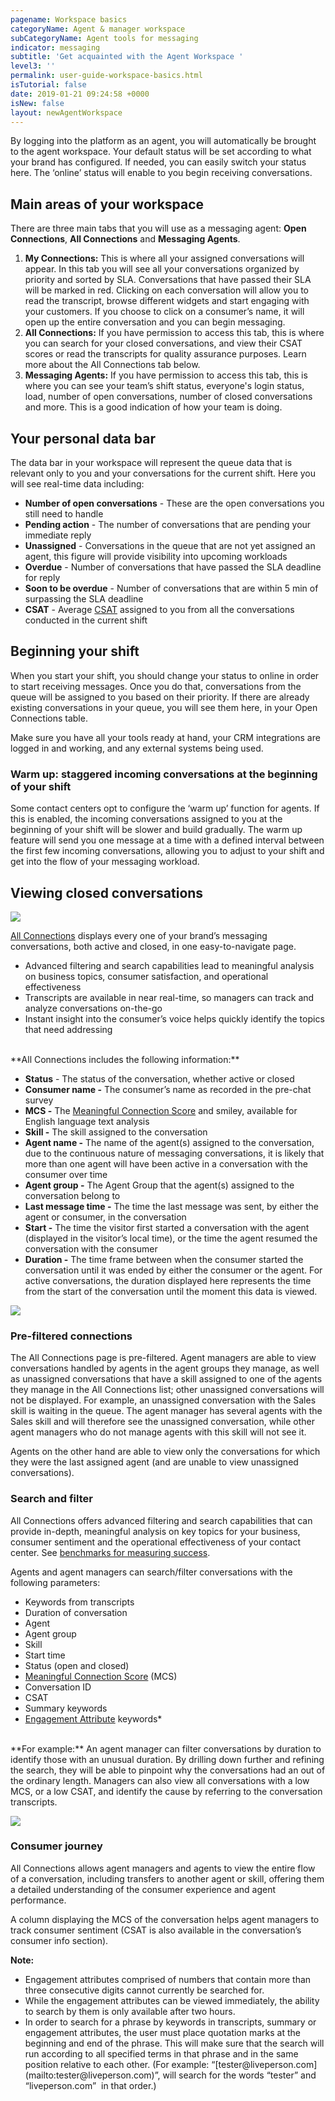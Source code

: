 ```yaml
---
pagename: Workspace basics
categoryName: Agent & manager workspace
subCategoryName: Agent tools for messaging
indicator: messaging
subtitle: 'Get acquainted with the Agent Workspace '
level3: ''
permalink: user-guide-workspace-basics.html
isTutorial: false
date: 2019-01-21 09:24:58 +0000
isNew: false
layout: newAgentWorkspace
---
```

By logging into the platform as an agent, you will automatically be brought to the agent workspace. Your default status will be set according to what your brand has configured. If needed, you can easily switch your status here. The ‘online’ status will enable to you begin receiving conversations.

## Main areas of your workspace

There are three main tabs that you will use as a messaging agent: **Open Connections**, **All Connections** and **Messaging Agents**.

1. **My Connections:** This is where all your assigned conversations will appear. In this tab you will see all your conversations organized by priority and sorted by SLA. Conversations that have passed their SLA will be marked in red. Clicking on each conversation will allow you to read the transcript, browse different widgets and start engaging with your customers. If you choose to click on a consumer’s name, it will open up the entire conversation and you can begin messaging.
2. **All Connections:** If you have permission to access this tab, this is where you can search for your closed conversations, and view their CSAT scores or read the transcripts for quality assurance purposes. Learn more about the All Connections tab below.
3. **Messaging Agents:** If you have permission to access this tab, this is where you can see your team’s shift status, everyone's login status, load, number of open conversations, number of closed conversations and more. This is a good indication of how your team is doing.

## Your personal data bar

The data bar in your workspace will represent the queue data that is relevant only to you and your conversations for the current shift. Here you will see real-time data including:

* **Number of open conversations** - These are the open conversations you still need to handle
* **Pending action** - The number of conversations that are pending your immediate reply
* **Unassigned** - Conversations in the queue that are not yet assigned an agent, this figure will provide visibility into upcoming workloads
* **Overdue** - Number of conversations that have passed the SLA deadline for reply
* **Soon to be overdue** - Number of conversations that are within 5 min of surpassing the SLA deadline
* **CSAT** - Average [CSAT](http://oavrxoiy0ht8aq.instant.forestry.io/contact-center-management-messaging-operations-benchmarks-to-measure-messaging-success.html#2-customer-satisfaction-score-csat) assigned to you from all the conversations conducted in the current shift

## Beginning your shift

When you start your shift, you should change your status to online in order to start receiving messages. Once you do that, conversations from the queue will be assigned to you based on their priority. If there are already existing conversations in your queue, you will see them here, in your Open Connections table.

Make sure you have all your tools ready at hand, your CRM integrations are logged in and working, and any external systems being used.

### **Warm up: staggered incoming conversations at the beginning of your shift**

Some contact centers opt to configure the ‘warm up’ function for agents. If this is enabled, the incoming conversations assigned to you at the beginning of your shift will be slower and build gradually. The warm up feature will send you one message at a time with a defined interval between the first few incoming conversations, allowing you to adjust to your shift and get into the flow of your messaging workload.

## Viewing closed conversations

![](/img/agent-workspace-basics-1.png)

[All Connections](agent-manager-workspace-manager-tools-for-messaging-all-connections.html) displays every one of your brand’s messaging conversations, both active and closed, in one easy-to-navigate page.

* Advanced filtering and search capabilities lead to meaningful analysis on business topics, consumer satisfaction, and operational effectiveness
* Transcripts are available in near real-time, so managers can track and analyze conversations on-the-go
* Instant insight into the consumer’s voice helps quickly identify the topics that need addressing

<br/>
**All Connections includes the following information:**

* **Status** - The status of the conversation, whether active or closed
* **Consumer name -** The consumer’s name as recorded in the pre-chat survey
* **MCS -** The [Meaningful Connection Score](data-reporting-meaningful-connection-score-(mcs)-meaningful-connection-score-(mcs)-overview.html) and smiley, available for English language text analysis
* **Skill -** The skill assigned to the conversation
* **Agent name -** The name of the agent(s) assigned to the conversation, due to the continuous nature of messaging conversations, it is likely that more than one agent will have been active in a conversation with the consumer over time
* **Agent group -** The Agent Group that the agent(s) assigned to the conversation belong to
* **Last message time -** The time the last message was sent, by either the agent or consumer, in the conversation
* **Start -** The time the visitor first started a conversation with the agent (displayed in the visitor’s local time), or the time the agent resumed the conversation with the consumer
* **Duration -** The time frame between when the consumer started the conversation until it was ended by either the consumer or the agent. For active conversations, the duration displayed here represents the time from the start of the conversation until the moment this data is viewed.

![](/img/agent-workspace-basics-2.png)

### Pre-filtered connections

The All Connections page is pre-filtered. Agent managers are able to view conversations handled by agents in the agent groups they manage, as well as unassigned conversations that have a skill assigned to one of the agents they manage in the All Connections list; other unassigned conversations will not be displayed. For example, an unassigned conversation with the Sales skill is waiting in the queue. The agent manager has several agents with the Sales skill and will therefore see the unassigned conversation, while other agent managers who do not manage agents with this skill will not see it.

Agents on the other hand are able to view only the conversations for which they were the last assigned agent (and are unable to view unassigned conversations).

### Search and filter

All Connections offers advanced filtering and search capabilities that can provide in-depth, meaningful analysis on key topics for your business, consumer sentiment and the operational effectiveness of your contact center. See [benchmarks for measuring success](contact-center-management-messaging-operations-benchmarks-to-measure-messaging-success.html).

Agents and agent managers can search/filter conversations with the following parameters:

* Keywords from transcripts
* Duration of conversation
* Agent
* Agent group
* Skill
* Start time
* Status (open and closed)
* [Meaningful Connection Score](data-reporting-meaningful-connection-score-(mcs)-meaningful-connection-score-(mcs)-overview.html) (MCS)
* Conversation ID
* CSAT
* Summary keywords
* [Engagement Attribute](data-reporting-engagement-attributes-setting-up-engagement-attributes.html) keywords*

<br/>
**For example:** An agent manager can filter conversations by duration to identify those with an unusual duration. By drilling down further and refining the search, they will be able to pinpoint why the conversations had an out of the ordinary length. Managers can also view all conversations with a low MCS, or a low CSAT, and identify the cause by referring to the conversation transcripts.

![](/img/all-connections-2.png)

### Consumer journey

All Connections allows agent managers and agents to view the entire flow of a conversation, including transfers to another agent or skill, offering them a detailed understanding of the consumer experience and agent performance.

A column displaying the MCS of the conversation helps agent managers to track consumer sentiment (CSAT is also available in the conversation’s consumer info section).

<div class="notice"> <b>Note:</b> <ul> <li>Engagement attributes comprised of numbers that contain more than three consecutive digits cannot currently be searched for. </li> <li> While the engagement attributes can be viewed immediately, the ability to search by them is only available after two hours.</li> <li>In order to search for a phrase by keywords in transcripts, summary or engagement attributes, the user must place quotation marks at the beginning and end of the phrase. This will make sure that the search will run according to all specified terms in that phrase and in the same position relative to each other. (For example: “[tester@liveperson.com](mailto:tester@liveperson.com)”, will search for the words “tester” and “liveperson.com”  in that order.)</li>
</ul>
</div>
